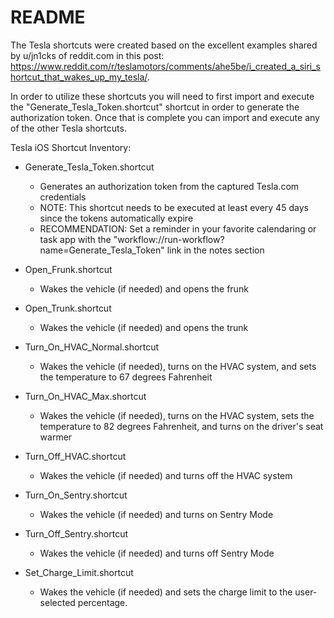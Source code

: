 README
=========

The Tesla shortcuts were created based on the excellent examples shared by u/jn1cks of reddit.com in this post: https://www.reddit.com/r/teslamotors/comments/ahe5be/i_created_a_siri_shortcut_that_wakes_up_my_tesla/. 

In order to utilize these shortcuts you will need to first import and execute the "Generate_Tesla_Token.shortcut" shortcut in order to generate the authorization token. Once that is complete you can import and execute any of the other Tesla shortcuts.

Tesla iOS Shortcut Inventory:

* Generate_Tesla_Token.shortcut
  * Generates an authorization token from the captured Tesla.com credentials
  * NOTE: This shortcut needs to be executed at least every 45 days since the tokens automatically expire
  * RECOMMENDATION: Set a reminder in your favorite calendaring or task app with the "workflow://run-workflow?name=Generate_Tesla_Token" link in the notes section

* Open_Frunk.shortcut
  * Wakes the vehicle (if needed) and opens the frunk

* Open_Trunk.shortcut
  * Wakes the vehicle (if needed) and opens the trunk

* Turn_On_HVAC_Normal.shortcut
  * Wakes the vehicle (if needed), turns on the HVAC system, and sets the temperature to 67 degrees Fahrenheit

* Turn_On_HVAC_Max.shortcut
  * Wakes the vehicle (if needed), turns on the HVAC system, sets the temperature to 82 degrees Fahrenheit, and turns on the driver's seat warmer

* Turn_Off_HVAC.shortcut
  * Wakes the vehicle (if needed) and turns off the HVAC system

* Turn_On_Sentry.shortcut
  * Wakes the vehicle (if needed) and turns on Sentry Mode

* Turn_Off_Sentry.shortcut
  * Wakes the vehicle (if needed) and turns off Sentry Mode

* Set_Charge_Limit.shortcut
  * Wakes the vehicle (if needed) and sets the charge limit to the user-selected percentage.

